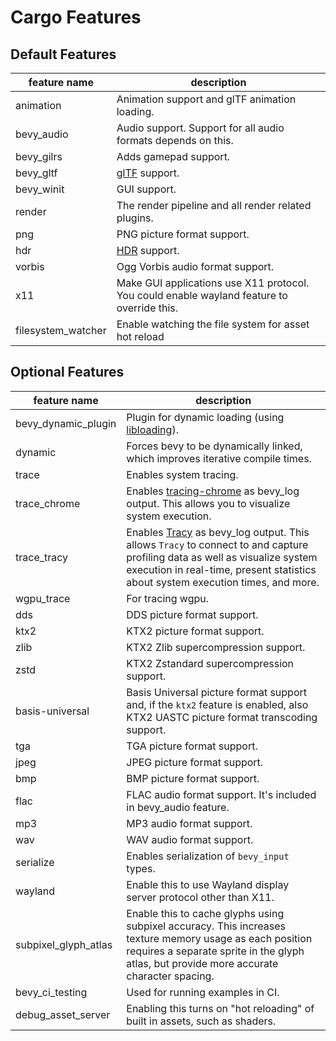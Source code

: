 # Cargo Features

## Default Features

|feature name|description|
|-|-|
|animation|Animation support and glTF animation loading.|
|bevy_audio|Audio support. Support for all audio formats depends on this.|
|bevy_gilrs|Adds gamepad support.|
|bevy_gltf|[glTF](https://www.khronos.org/gltf/) support.|
|bevy_winit|GUI support.|
|render|The render pipeline and all render related plugins.|
|png|PNG picture format support.|
|hdr|[HDR](https://en.wikipedia.org/wiki/High_dynamic_range) support.|
|vorbis|Ogg Vorbis audio format support.|
|x11|Make GUI applications use X11 protocol. You could enable wayland feature to override this.|
|filesystem_watcher|Enable watching the file system for asset hot reload|

## Optional Features

|feature name|description|
|-|-|
|bevy_dynamic_plugin|Plugin for dynamic loading (using [libloading](https://crates.io/crates/libloading)).|
|dynamic|Forces bevy to be dynamically linked, which improves iterative compile times.|
|trace|Enables system tracing.|
|trace_chrome|Enables [tracing-chrome](https://github.com/thoren-d/tracing-chrome) as bevy_log output. This allows you to visualize system execution.|
|trace_tracy|Enables [Tracy](https://github.com/wolfpld/tracy) as bevy_log output. This allows `Tracy` to connect to and capture profiling data as well as visualize system execution in real-time, present statistics about system execution times, and more.|
|wgpu_trace|For tracing wgpu.|
|dds|DDS picture format support.|
|ktx2|KTX2 picture format support.|
|zlib|KTX2 Zlib supercompression support.|
|zstd|KTX2 Zstandard supercompression support.|
|basis-universal|Basis Universal picture format support and, if the `ktx2` feature is enabled, also KTX2 UASTC picture format transcoding support.|
|tga|TGA picture format support.|
|jpeg|JPEG picture format support.|
|bmp|BMP picture format support.|
|flac|FLAC audio format support. It's included in bevy_audio feature.|
|mp3|MP3 audio format support.|
|wav|WAV audio format support.|
|serialize|Enables serialization of `bevy_input` types.|
|wayland|Enable this to use Wayland display server protocol other than X11.|
|subpixel_glyph_atlas|Enable this to cache glyphs using subpixel accuracy. This increases texture memory usage as each position requires a separate sprite in the glyph atlas, but provide more accurate character spacing.|
|bevy_ci_testing|Used for running examples in CI.|
|debug_asset_server|Enabling this turns on "hot reloading" of built in assets, such as shaders.|
